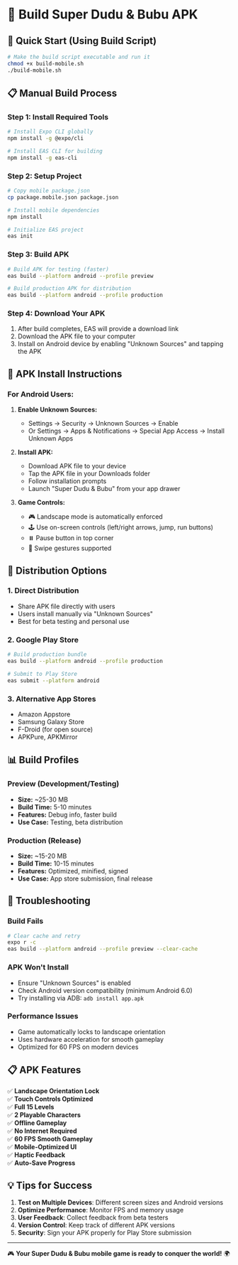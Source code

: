 # 📱 Build Super Dudu & Bubu APK

## 🚀 Quick Start (Using Build Script)

```bash
# Make the build script executable and run it
chmod +x build-mobile.sh
./build-mobile.sh
```

## 📋 Manual Build Process

### Step 1: Install Required Tools

```bash
# Install Expo CLI globally
npm install -g @expo/cli

# Install EAS CLI for building
npm install -g eas-cli
```

### Step 2: Setup Project

```bash
# Copy mobile package.json
cp package.mobile.json package.json

# Install mobile dependencies
npm install

# Initialize EAS project
eas init
```

### Step 3: Build APK

```bash
# Build APK for testing (faster)
eas build --platform android --profile preview

# Build production APK for distribution
eas build --platform android --profile production
```

### Step 4: Download Your APK

1. After build completes, EAS will provide a download link
2. Download the APK file to your computer
3. Install on Android device by enabling "Unknown Sources" and tapping the APK

## 📱 APK Install Instructions

### For Android Users:

1. **Enable Unknown Sources:**

   - Settings → Security → Unknown Sources → Enable
   - Or Settings → Apps & Notifications → Special App Access → Install Unknown Apps

2. **Install APK:**

   - Download APK file to your device
   - Tap the APK file in your Downloads folder
   - Follow installation prompts
   - Launch "Super Dudu & Bubu" from your app drawer

3. **Game Controls:**
   - 🎮 Landscape mode is automatically enforced
   - 🕹️ Use on-screen controls (left/right arrows, jump, run buttons)
   - ⏸️ Pause button in top corner
   - 🔄 Swipe gestures supported

## 🏪 Distribution Options

### 1. Direct Distribution

- Share APK file directly with users
- Users install manually via "Unknown Sources"
- Best for beta testing and personal use

### 2. Google Play Store

```bash
# Build production bundle
eas build --platform android --profile production

# Submit to Play Store
eas submit --platform android
```

### 3. Alternative App Stores

- Amazon Appstore
- Samsung Galaxy Store
- F-Droid (for open source)
- APKPure, APKMirror

## 📊 Build Profiles

### Preview (Development/Testing)

- **Size:** ~25-30 MB
- **Build Time:** 5-10 minutes
- **Features:** Debug info, faster build
- **Use Case:** Testing, beta distribution

### Production (Release)

- **Size:** ~15-20 MB
- **Build Time:** 10-15 minutes
- **Features:** Optimized, minified, signed
- **Use Case:** App store submission, final release

## 🔧 Troubleshooting

### Build Fails

```bash
# Clear cache and retry
expo r -c
eas build --platform android --profile preview --clear-cache
```

### APK Won't Install

- Ensure "Unknown Sources" is enabled
- Check Android version compatibility (minimum Android 6.0)
- Try installing via ADB: `adb install app.apk`

### Performance Issues

- Game automatically locks to landscape orientation
- Uses hardware acceleration for smooth gameplay
- Optimized for 60 FPS on modern devices

## 📋 APK Features

✅ **Landscape Orientation Lock**  
✅ **Touch Controls Optimized**  
✅ **Full 15 Levels**  
✅ **2 Playable Characters**  
✅ **Offline Gameplay**  
✅ **No Internet Required**  
✅ **60 FPS Smooth Gameplay**  
✅ **Mobile-Optimized UI**  
✅ **Haptic Feedback**  
✅ **Auto-Save Progress**

## 💡 Tips for Success

1. **Test on Multiple Devices**: Different screen sizes and Android versions
2. **Optimize Performance**: Monitor FPS and memory usage
3. **User Feedback**: Collect feedback from beta testers
4. **Version Control**: Keep track of different APK versions
5. **Security**: Sign your APK properly for Play Store submission

---

🎮 **Your Super Dudu & Bubu mobile game is ready to conquer the world!** 🌍
